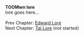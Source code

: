 **TOOMwn lore**<br>
lore goes here...
<br><br>
Prev Chapter: <a href="https://grimreaper2654.github.io/Notes/notes/Lore3">Edward Lore</a><br>
Next Chapter: <a href="https://grimreaper2654.github.io/Notes/notes/Lore5">Taj Lore</a> (not started)
